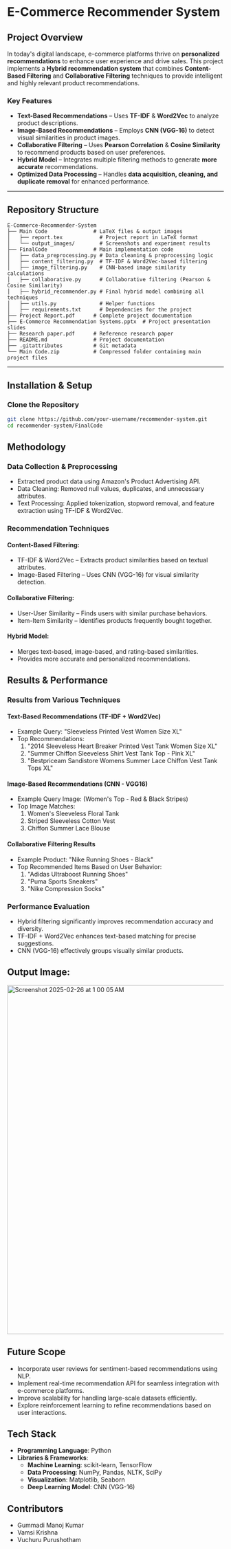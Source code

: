 # E-Commerce Recommender System

## Project Overview  
In today's digital landscape, e-commerce platforms thrive on **personalized recommendations** to enhance user experience and drive sales. This project implements a **Hybrid recommendation system** that combines **Content-Based Filtering** and **Collaborative Filtering** techniques to provide intelligent and highly relevant product recommendations.

### Key Features  
* **Text-Based Recommendations** – Uses **TF-IDF** & **Word2Vec** to analyze product descriptions.  
* **Image-Based Recommendations** – Employs **CNN (VGG-16)** to detect visual similarities in product images.  
* **Collaborative Filtering** – Uses **Pearson Correlation** & **Cosine Similarity** to recommend products based on user preferences.  
* **Hybrid Model** – Integrates multiple filtering methods to generate **more accurate** recommendations.  
* **Optimized Data Processing** – Handles **data acquisition, cleaning, and duplicate removal** for enhanced performance.  

---

## Repository Structure  

```
E-Commerce-Recommender-System
├── Main Code               # LaTeX files & output images
│   ├── report.tex            # Project report in LaTeX format
│   └── output_images/        # Screenshots and experiment results
├── FinalCode               # Main implementation code
│   ├── data_preprocessing.py # Data cleaning & preprocessing logic
│   ├── content_filtering.py  # TF-IDF & Word2Vec-based filtering
│   ├── image_filtering.py    # CNN-based image similarity calculations
│   ├── collaborative.py      # Collaborative filtering (Pearson & Cosine Similarity)
│   ├── hybrid_recommender.py # Final hybrid model combining all techniques
│   ├── utils.py              # Helper functions
│   ├── requirements.txt      # Dependencies for the project
├── Project Report.pdf      # Complete project documentation
├── E-Commerce Recommendation Systems.pptx  # Project presentation slides
├── Research paper.pdf      # Reference research paper
├── README.md               # Project documentation
├── .gitattributes          # Git metadata
└── Main Code.zip           # Compressed folder containing main project files
```

---

## Installation & Setup  

### Clone the Repository  
```sh
git clone https://github.com/your-username/recommender-system.git
cd recommender-system/FinalCode
```

## Methodology

### Data Collection & Preprocessing
- Extracted product data using Amazon's Product Advertising API.
- Data Cleaning: Removed null values, duplicates, and unnecessary attributes.
- Text Processing: Applied tokenization, stopword removal, and feature extraction using TF-IDF & Word2Vec.

### Recommendation Techniques

#### Content-Based Filtering:
- TF-IDF & Word2Vec – Extracts product similarities based on textual attributes.
- Image-Based Filtering – Uses CNN (VGG-16) for visual similarity detection.

#### Collaborative Filtering:
- User-User Similarity – Finds users with similar purchase behaviors.
- Item-Item Similarity – Identifies products frequently bought together.

#### Hybrid Model:
- Merges text-based, image-based, and rating-based similarities.
- Provides more accurate and personalized recommendations.

## Results & Performance

### Results from Various Techniques

#### Text-Based Recommendations (TF-IDF + Word2Vec)
- Example Query: "Sleeveless Printed Vest Women Size XL"
- Top Recommendations:
  1. "2014 Sleeveless Heart Breaker Printed Vest Tank Women Size XL"
  2. "Summer Chiffon Sleeveless Shirt Vest Tank Top - Pink XL"
  3. "Bestpriceam Sandistore Womens Summer Lace Chiffon Vest Tank Tops XL"

#### Image-Based Recommendations (CNN - VGG16)
- Example Query Image: (Women's Top - Red & Black Stripes)
- Top Image Matches:
  1. Women's Sleeveless Floral Tank
  2. Striped Sleeveless Cotton Vest
  3. Chiffon Summer Lace Blouse

#### Collaborative Filtering Results
- Example Product: "Nike Running Shoes - Black"
- Top Recommended Items Based on User Behavior:
  1. "Adidas Ultraboost Running Shoes"
  2. "Puma Sports Sneakers"
  3. "Nike Compression Socks"

### Performance Evaluation
- Hybrid filtering significantly improves recommendation accuracy and diversity.
- TF-IDF + Word2Vec enhances text-based matching for precise suggestions.
- CNN (VGG-16) effectively groups visually similar products.

## Output Image:
<img width="812" alt="Screenshot 2025-02-26 at 1 00 05 AM" src="https://github.com/user-attachments/assets/4d416747-ce56-4b9d-bda4-5a3cc9ebc5f7" />

## Future Scope
- Incorporate user reviews for sentiment-based recommendations using NLP.
- Implement real-time recommendation API for seamless integration with e-commerce platforms.
- Improve scalability for handling large-scale datasets efficiently.
- Explore reinforcement learning to refine recommendations based on user interactions.

## Tech Stack
- **Programming Language**: Python
- **Libraries & Frameworks**:
  - **Machine Learning**: scikit-learn, TensorFlow
  - **Data Processing**: NumPy, Pandas, NLTK, SciPy
  - **Visualization**: Matplotlib, Seaborn
  - **Deep Learning Model**: CNN (VGG-16)

## Contributors
- Gummadi Manoj Kumar
- Vamsi Krishna
- Vuchuru Purushotham
